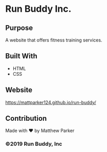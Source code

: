 # Run Buddy Inc.

## Purpose
A website that offers fitness training services.

## Built With
* HTML
* CSS

## Website
https://mattparker124.github.io/run-buddy/

## Contribution
Made with ❤️ by Matthew Parker

### ©️2019 Run Buddy, Inc 
